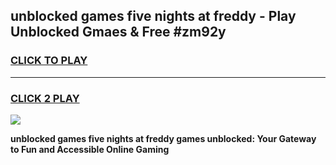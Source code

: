 
## unblocked games five nights at freddy - Play Unblocked Gmaes & Free #zm92y
<h3>
<a href="https://news.freeplayer.one?title=unblocked_games_five_nights_at_freddy&ref=24F">CLICK TO PLAY</a></h3>
<hr>

<h3>
<a href="https://news.freeplayer.one?title=unblocked_games_five_nights_at_freddy&ref=24F">CLICK 2 PLAY</a>
  
</h3>

<a href="https://news.freeplayer.one?title=unblocked_games_five_nights_at_freddy&ref=24F/"><img src="https://clearcache.store/games.png"></a>


**unblocked games five nights at freddy games unblocked: Your Gateway to Fun and Accessible Online Gaming**
